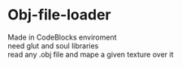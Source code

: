 # Obj-file-loader

Made in CodeBlocks enviroment  
need glut and soul libraries  
read any .obj file and mape a given texture over it

